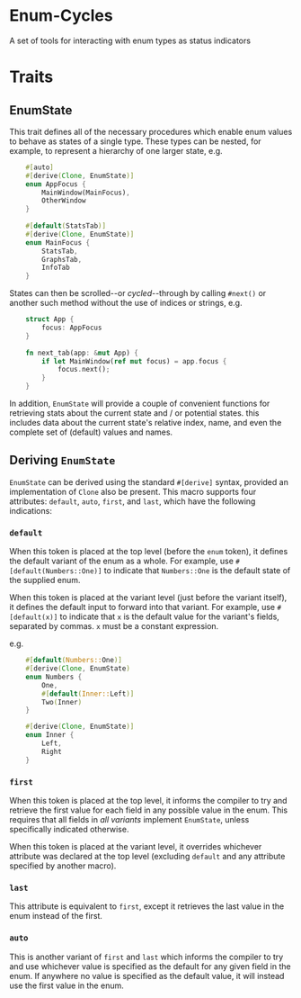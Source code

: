 # Enum-Cycles
 A set of tools for interacting with enum types as status indicators

# Traits

## EnumState

This trait defines all of the necessary procedures which enable enum values
to behave as states of a single type. These types can be nested, for example,
to represent a hierarchy of one larger state, e.g.
```rust
    #[auto]
    #[derive(Clone, EnumState)]
    enum AppFocus {
        MainWindow(MainFocus),
        OtherWindow
    }
    
    #[default(StatsTab)]
    #[derive(Clone, EnumState)]
    enum MainFocus {
        StatsTab,
        GraphsTab,
        InfoTab
    }
```
States can then be scrolled--or *cycled*--through by calling `#next()`
or another such method without the use of indices or strings, e.g.
```rust
    struct App {
        focus: AppFocus
    }
    
    fn next_tab(app: &mut App) {
        if let MainWindow(ref mut focus) = app.focus {
            focus.next();
        }
    }
```
In addition, `EnumState` will provide a couple of convenient functions
for retrieving stats about the current state and / or potential states.
this includes data about the current state's relative index, name, and
even the complete set of (default) values and names.

## Deriving `EnumState`
`EnumState` can be derived using the standard `#[derive]` syntax, provided 
an implementation of `Clone` also be present. This macro supports four
attributes: `default`, `auto`, `first`, and `last`, which have the following
indications:

### `default`

When this token is placed at the top level (before the `enum` token),
it defines the default variant of the enum as a whole. For example,
use `#[default(Numbers::One)]` to indicate that `Numbers::One` is the
default state of the supplied enum.

When this token is placed at the variant level (just before the variant
itself), it defines the default input to forward into that variant. For
example, use `#[default(x)]` to indicate that `x` is the default value
for the variant's fields, separated by commas. `x` must be a constant
expression.

e.g.
```rust
    #[default(Numbers::One)]
    #[derive(Clone, EnumState)
    enum Numbers {
        One,
        #[default(Inner::Left)]
        Two(Inner)
    }

    #[derive(Clone, EnumState)]
    enum Inner {
        Left,
        Right
    }
```

### `first`

When this token is placed at the top level, it informs the compiler
to try and retrieve the first value for each field in any possible
value in the enum. This requires that all fields in *all variants*
implement `EnumState`, unless specifically indicated otherwise.

When this token is placed at the variant level, it overrides whichever
attribute was declared at the top level (excluding `default` and any
attribute specified by another macro).

### `last`

This attribute is equivalent to `first`, except it retrieves the last
value in the enum instead of the first.

### `auto`

This is another variant of `first` and `last` which informs the compiler
to try and use whichever value is specified as the default for any given
field in the enum. If anywhere no value is specified as the default value,
it will instead use the first value in the enum.
